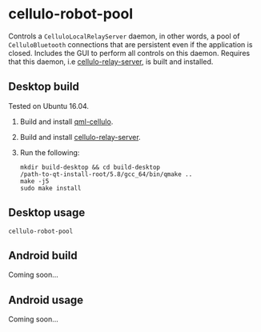 cellulo-robot-pool
==================

Controls a `CelluloLocalRelayServer` daemon, in other words, a pool of `CelluloBluetooth` connections that are
persistent even if the application is closed. Includes the GUI to perform all controls on this daemon. Requires that
this daemon, i.e [cellulo-relay-server](../cellulo-relay-server/), is built and installed.

Desktop build
-------------

Tested on Ubuntu 16.04.

1. Build and install [qml-cellulo](../../).
1. Build and install [cellulo-relay-server](../cellulo-relay-server/).
1. Run the following:

    ```
    mkdir build-desktop && cd build-desktop
    /path-to-qt-install-root/5.8/gcc_64/bin/qmake ..
    make -j5
    sudo make install
    ```

Desktop usage
-------------

```
cellulo-robot-pool
```

Android build
-------------

Coming soon...

Android usage
-------------

Coming soon...
